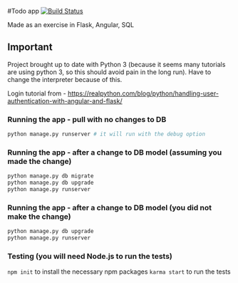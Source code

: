 #Todo app
[![Build Status][travis-image]][travis-url]

Made as an exercise in Flask, Angular, SQL

## Important
Project brought up to date with Python 3 (because it seems many tutorials are using python 3, so this should avoid pain in the long run). Have to change the interpreter because of this.

Login tutorial from - https://realpython.com/blog/python/handling-user-authentication-with-angular-and-flask/


### Running the app - pull with no changes to DB
```python
python manage.py runserver # it will run with the debug option
```

### Running the app - after a change to DB model (assuming you made the change)
```python
python manage.py db migrate
python manage.py db upgrade
python manage.py runserver
```

### Running the app - after a change to DB model (you did not make the change)
```python
python manage.py db upgrade
python manage.py runserver
```

### Testing (you will need Node.js to run the tests)
```npm init``` to install the necessary npm packages
```karma start``` to run the tests

[travis-image]: https://travis-ci.org/lingxz/todoapp.svg?branch=master
[travis-url]: https://travis-ci.org/lingxz/todoapp
